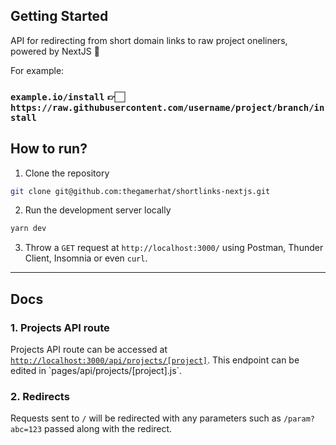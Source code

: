 ## Getting Started

API for redirecting from short domain links to raw project oneliners, powered by NextJS 🚀

For example:

### `example.io/install` 👉🏻 `https://raw.githubusercontent.com/username/project/branch/install`

<!-- `example.io/quick-vm` -> `https://raw.githubusercontent.com/thegamerhat/quick-vm/main/oneliner.sh` -->

## How to run?

1. Clone the repository

```bash
git clone git@github.com:thegamerhat/shortlinks-nextjs.git
```

2. Run the development server locally

```bash
yarn dev
```

3. Throw a `GET` request at `http://localhost:3000/` using Postman, Thunder Client, Insomnia or even `curl`.

---

## Docs

### 1. Projects API route

Projects API route can be accessed at [`http://localhost:3000/api/projects/[project]`](http://localhost:3000/api/projects/[project]`). This endpoint can be edited in `pages/api/projects/[project].js`.

### 2. Redirects

Requests sent to `/` will be redirected with any parameters such as `/param?abc=123` passed along with the redirect.
